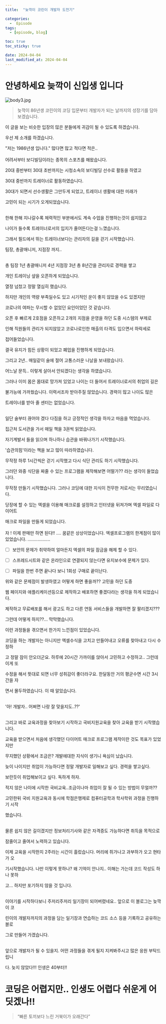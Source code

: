 ```yaml
---
title:  "늦깍이 코린이 개발자 도전기"

categories:
  -  Episode
tags:
  - [episode, blog]

toc: true
toc_sticky: true

date: 2024-04-04
last_modified_at: 2024-04-04
---
```


# 안녕하세요 늦깍이 신입생 입니다

![body3.jpg](/assets/images/body3.jpg)

>늦깍이 86년생 코린이의 코딩 입문부터 개발자가 되는 날까지의 성장기를 담아보겠습니다.

이 글을 보는 비슷한 입장의 많은 분들에게 귀감이 될 수 있도록 하겠습니다.

우선 제 소개를 하겠습니다.

"저는 1986년생 입니다." 많다면 많고 적다면 적은..
<br/>
<br/>
어려서부터 보디빌딩이라는 종목의 스포츠를 해왔습니다.

20대 중반부터 30대 초반까지는 시청소속의 보디빌딩 선수로 활동을 하였고

30대 중반까지 트레이너로 활동하였습니다.

30대가 되면서 선수생활은 그만두게 되었고, 트레이너 생활에 대한 미래가

고민이 되는 시기가 오게되었습니다.
<br/>
<br/>

한해 한해 지나갈수록 체력적인 부분에서도 계속 수업을 진행하는것이 쉽지않고

나이가 들수록 트레이너로서의 입지가 줄어든다는걸 느꼈습니다.

그래서 필드에서 뛰는 트레이너보다는 관리자의 길을 걷기 시작했습니다.

팀장, 총괄매니저, 지점장 까지..
<br/>
<br/>

총 팀장 1년 총괄매니저 4년 지점장 3년 총 8년간을 관리자로 경력을 쌓고

개인 트레이닝 샾을 오픈하게 되었습니다.

열정 넘첬고 정말 열심히 했습니다.

하지만 개인의 역량 부족일수도 있고 시기적인 운이 좋지 않았을 수도 있겠지만

코로나의 여파는 무시할 수 없었던 요인이었던 것 같습니다.

오픈 후 빠르게 2호점을 오픈하고 2개의 지점을 운영을 하던 도중 시스템의 부제로

인해 직원들의 관리가 되지않았고 코로나로인한 매출의 타격도 입으면서 하락세로

접어들었습니다.

결국 유지가 힘든 상황이 되었고 폐업을 진행하게 되었습니다.
<br/>

그리고 2년.. 매일같이 술에 절어 고통스러운 나날을 보내왔습니다.

어느날 문득.. 이렇게 살아서 안되겠다는 생각을 하였습니다.

그러나 이미 몸은 몸대로 망가져 있었고 나이는 더 들어서 트레이너로서의 취업의 길은

불가능에 가까웠습니다. 이력서조차 받아주질 않았습니다. 경력이 많고 나이도 많은

트레이너를 받아 줄 센터는 없었습니다.
<br/>

<br/>
일단 술부터 끊어야 겠다 다짐을 하고 긍정적인 생각을 하자고 마음을 먹었습니다.

집근처 도서관을 가서 매일 책을 3권씩 읽었습니다.

자기계발서 들을 읽으며 하나하나 습관을 바꿔나가기 시작했습니다.

'습관의힘'이라는 책을 보고 많이 따라하였습니다.

무작정 하루 1시간씩은 걷기 시작했고 다시 식단 관리도 하기 시작했습니다.

그러던 와중 식단을 짜줄 수 있는 프로그램을 제작해보면 어떨가?? 라는 생각이 들었습니다.

무작정 만들기 시작했습니다. 그러나 코딩에 대한 지식이 전무한 저로서는 무리였습니다.

당장에 할 수 있는 엑셀을 이용해 매크로를 설정하고 인터넷을 뒤져가며 엑셀 파일로 다이어트

매크로 파일을 만들게 되었습니다.
<br/>
<br/>
자 ! 이제 판매만 하면 된다!!
....
꿈같은 상상이었습니다. 엑셀프로그램의 한계점이 많이 있었습니다.
..................


- [ ]  보안의 문제가 취약하여 얼마든지 엑셀의 파일 잠금을 해제 할 수 있다.
- [ ] 스프레드시트와 같은 온라인으로 연결되지 않는다면 유지보수에 문제가 있다.
- [ ] 파일을 한번 주면 끝나다 보니 1회성 구매로 끝이난다.




위와 같은 문제점이 발생하였고 어떻게 하면 좋을까?? 고민을 하던 도중

웹 페이지와 애플리케이션등으로 제작하고 배포하면 좋겠다라는 생각을 하게 되었습니다.

제작하고 무료배포를 해서 광고도 하고 다른 연동 서비스들을 개발하면 잘 팔리겠지???

그런데 어떻게 하지??... 막막했습니다.


이런 과정들을 겪으면서 한가지 느낀점이 있었습니다.

코딩을 하는 개발자는 아니지만 엑셀수식을 고치고 만들어내고 오류를 찾아내고 다시 수정하

고 정말 잠이 안오더군요. 하루에 20시간 가까이를 앉아서 고민하고 수정하고.. 그런데 이게 또

수정을 해서 뜻대로 되면 너무 성취감이 좋더라구요. 한달동안 거의 평균수면 시간 3시간을 자

면서 몰두하였습니다. 이 때 알았습니다.
<br/><br/>

'아! 개발자.. 어쩌면 나랑 잘 맞을지도..??'
<br/><br/>



그리고 바로 교육과정을 찾아보기 시작하고 국비지원교육을 찾아 교육을 받기 시작했습니다.

교육을 받으면서 처음에 생각했던 다이어트 매크로 프로그램 제작이란 것도 목표가 있었지만

무지했던 상황에서 조금은? 개발에대한 지식이 생기니 욕심이 났습니다.

늦이 나이지만 취업이 가능하다면 정말 개발자로 일해보고 싶다. 경력을 쌓고싶다.

보란듯이 취업해보이고 싶다. 독하게 하자.

적지 않은 나이에 시작한 국비교육..조금이나마 취업이 잘 될 수 있는 방법이 무얼까??

고민한뒤 국비 지원교육과 동시에 학점은행제로 컴퓨터공학과 학사학위 과정을 진행하기 시작

했습니다.
<br/><br/>

물론 쉽지 않은 길이겠지만 정보처리기사와 같은 자격증도 가능하다면 취득을 목적으로

잠줄이고 줄여서 노력하고 있습니다.

이제 교육을 시작한지 2주라는 시간이 흘렀습니다. 머리에 쥐가나고 과부하가 오고 현타가 오

기시작했습니다. 나만 이렇게 못하나? 왜 기억이 안나지.. 이해는 가는데 코드 작성도 하나 못하

고... 하지만 포기하지 않을 것 입니다.
<br/><br/>

이야기를 시작하다보니 주저리주저리 일기장이 되어버렸네요.. 앞으로 이 블로그는 늦깍이 코

린이의 개발자까지의 과정을 담는 일기장과 연습하는 코드 소스 등을 기록하고 공유하는 블로

그로 만들어 가겠습니다.
<br/><br/>


앞으로 개발자가 될 수 있을지. 어떤 과정들을 겪게 될지 지켜봐주시고 많은 응원 부탁드립니

다.  늦지 않았다!!! 인생은 40부터!!


# 코딩은 어렵지만.. 인생도 어렵다 쉬운게 어딧겠나!!

> “빠른 토끼보다 느린 거북이가 오래간다”

